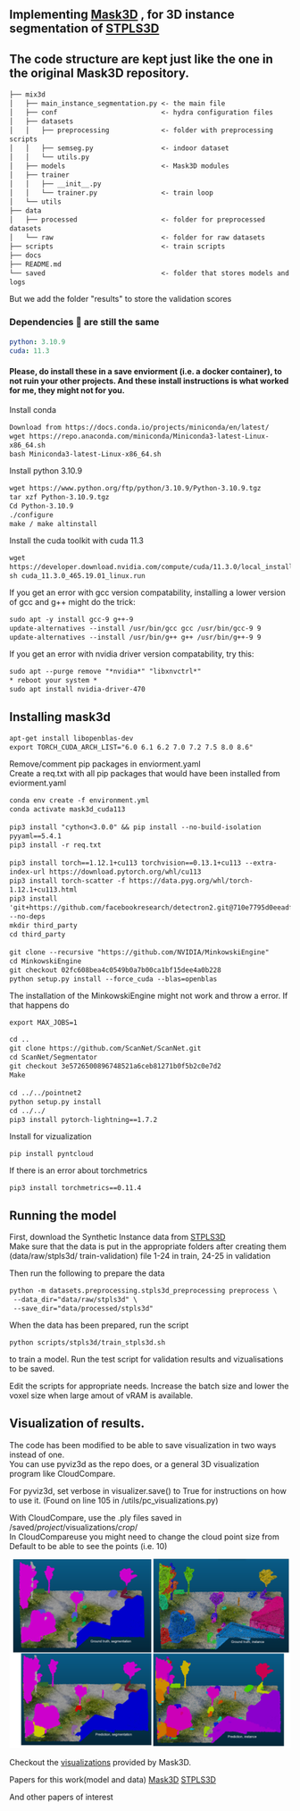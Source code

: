 ## Implementing <a href="https://github.com/JonasSchult/Mask3D">Mask3D</a> , for 3D instance segmentation of <a href="https://github.com/meidachen/STPLS3D">STPLS3D</a>


## The code structure are kept just like the one in the original Mask3D repository. 

```
├── mix3d
│   ├── main_instance_segmentation.py <- the main file
│   ├── conf                          <- hydra configuration files
│   ├── datasets
│   │   ├── preprocessing             <- folder with preprocessing scripts
│   │   ├── semseg.py                 <- indoor dataset
│   │   └── utils.py        
│   ├── models                        <- Mask3D modules
│   ├── trainer
│   │   ├── __init__.py
│   │   └── trainer.py                <- train loop
│   └── utils
├── data
│   ├── processed                     <- folder for preprocessed datasets
│   └── raw                           <- folder for raw datasets
├── scripts                           <- train scripts
├── docs
├── README.md
└── saved                             <- folder that stores models and logs
```

But we add the folder "results" to store the validation scores

### Dependencies :memo: are still the same
```yaml
python: 3.10.9
cuda: 11.3
```

#### Please, do install these in a save enviorment (i.e. a docker container), to not ruin your other projects. And these install instructions is what worked for me, they might not for you.

Install conda
```
Download from https://docs.conda.io/projects/miniconda/en/latest/
wget https://repo.anaconda.com/miniconda/Miniconda3-latest-Linux-x86_64.sh
bash Miniconda3-latest-Linux-x86_64.sh
```

Install python 3.10.9
```
wget https://www.python.org/ftp/python/3.10.9/Python-3.10.9.tgz
tar xzf Python-3.10.9.tgz
Cd Python-3.10.9 
./configure 
make / make altinstall
```

Install the cuda toolkit with cuda 11.3
```
wget https://developer.download.nvidia.com/compute/cuda/11.3.0/local_installers/cuda_11.3.0_465.19.01_linux.run
sh cuda_11.3.0_465.19.01_linux.run
```

If you get an error with gcc version compatability, installing a lower version of gcc and g++ might do the trick:
```
sudo apt -y install gcc-9 g++-9 
update-alternatives --install /usr/bin/gcc gcc /usr/bin/gcc-9 9 
update-alternatives --install /usr/bin/g++ g++ /usr/bin/g++-9 9
```
If you get an error with nvidia driver version compatability, try this:
```
sudo apt --purge remove "*nvidia*" "libxnvctrl*"
* reboot your system *
sudo apt install nvidia-driver-470
```

## Installing mask3d
```
apt-get install libopenblas-dev
export TORCH_CUDA_ARCH_LIST="6.0 6.1 6.2 7.0 7.2 7.5 8.0 8.6"
```
Remove/comment pip packages in enviorment.yaml  
Create a req.txt with all pip packages that would have been installed from eviorment.yaml  
```
conda env create -f environment.yml
conda activate mask3d_cuda113 

pip3 install "cython<3.0.0" && pip install --no-build-isolation pyyaml==5.4.1
pip3 install -r req.txt

pip3 install torch==1.12.1+cu113 torchvision==0.13.1+cu113 --extra-index-url https://download.pytorch.org/whl/cu113 
pip3 install torch-scatter -f https://data.pyg.org/whl/torch-1.12.1+cu113.html 
pip3 install 'git+https://github.com/facebookresearch/detectron2.git@710e7795d0eeadf9def0e7ef957eea13532e34cf' --no-deps
mkdir third_party 
cd third_party

git clone --recursive "https://github.com/NVIDIA/MinkowskiEngine" 
cd MinkowskiEngine 
git checkout 02fc608bea4c0549b0a7b00ca1bf15dee4a0b228
python setup.py install --force_cuda --blas=openblas
```

The installation of the MinkowskiEngine might not work and throw a error.
If that happens do
```
export MAX_JOBS=1
```

```
cd .. 
git clone https://github.com/ScanNet/ScanNet.git 
cd ScanNet/Segmentator 
git checkout 3e5726500896748521a6ceb81271b0f5b2c0e7d2 
Make

cd ../../pointnet2 
python setup.py install 
cd ../../ 
pip3 install pytorch-lightning==1.7.2
```

Install for vizualization
```
pip install pyntcloud
```

If there is an error about torchmetrics
```
pip3 install torchmetrics==0.11.4
```

## Running the model

First, download the Synthetic Instance data from <a href="https://docs.google.com/forms/d/e/1FAIpQLSf0jsHw4Q6FFB6AjEgTkF2tgHdMMFyLjC-7fDHrmV01Kci0aA/viewform">STPLS3D</a>  
Make sure that the data is put in the appropriate folders after creating them (data/raw/stpls3d/    train-validation) file 1-24 in train, 24-25 in validation  

Then run the following to prepare the data  
```
python -m datasets.preprocessing.stpls3d_preprocessing preprocess \
 --data_dir="data/raw/stpls3d" \
 --save_dir="data/processed/stpls3d"
```

When the data has been prepared, run the script  
```
python scripts/stpls3d/train_stpls3d.sh
```
to train a model. Run the test script for validation results and vizualisations to be saved.  

Edit the scripts for appropriate needs. Increase the batch size and lower the voxel size when large amout of vRAM is available.  

## Visualization of results.
The code has been modified to be able to save visualization in two ways instead of one.  
You can use pyviz3d as the repo does, or a general 3D visualization program like CloudCompare.  

For pyviz3d, set verbose in visualizer.save() to True for instructions on how to use it. (Found on line 105 in /utils/pc_visualizations.py)  

With CloudCompare, use the .ply files saved in /saved/*project*/visualizations/*crop*/  
In CloudCompareuse you might need to change the cloud point size from Default to be able to see the points (i.e. 10)  


![Visual results](https://github.com/henrikfo/Mask3D/blob/main/docs/results.png)  

Checkout the <a href="https://omnomnom.vision.rwth-aachen.de/data/mask3d/visualizations/stpls3d/">visualizations</a> provided by Mask3D.

Papers for this work(model and data)
<a href="">Mask3D</a>
<a href="">STPLS3D</a>

And other papers of interest
